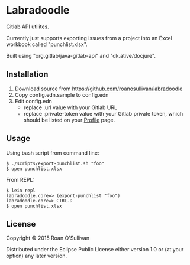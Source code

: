 # Labradoodle

Gitlab API utilites.

Currently just supports exporting issues from a project into an Excel workbook called "punchlist.xlsx".

Built using "org.gitlab/java-gitlab-api" and "dk.ative/docjure".

## Installation

 1. Download source from https://github.com/roanosullivan/labradoodle
 2. Copy config.edn.sample to config.edn
 3. Edit config.edn
    * replace :url value with your Gitlab URL
    * replace :private-token value with your Gitlab private token, which should be listed on your
    [Profile](https://gitlab.gitters.cgifederal.com/profile/account) page.

## Usage

Using bash script from command line:

    $ ./scripts/export-punchlist.sh "foo"
    $ open punchlist.xlsx

From REPL:

    $ lein repl
    labradoodle.core=> (export-punchlist "foo")
    labradoodle.core=> CTRL-D
    $ open punchlist.xlsx

## License

Copyright © 2015 Roan O'Sullivan

Distributed under the Eclipse Public License either version 1.0 or (at
your option) any later version.

